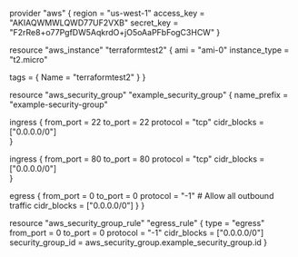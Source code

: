 provider "aws" {
  region     = "us-west-1"
  access_key = "AKIAQWMWLQWD77UF2VXB"
  secret_key = "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"
}

resource "aws_instance" "terraformtest2" {
  ami           = "ami-0"
  instance_type = "t2.micro" 

  tags = {
    Name = "terraformtest2"
  }
}

resource "aws_security_group" "example_security_group" {
  name_prefix = "example-security-group"

  ingress {
    from_port   = 22
    to_port     = 22
    protocol    = "tcp"
    cidr_blocks = ["0.0.0.0/0"]  
    }

  ingress {
    from_port   = 80
    to_port     = 80
    protocol    = "tcp"
    cidr_blocks = ["0.0.0.0/0"]  
  }

  egress {
    from_port   = 0
    to_port     = 0
    protocol    = "-1"  # Allow all outbound traffic
    cidr_blocks = ["0.0.0.0/0"]
  }
}

resource "aws_security_group_rule" "egress_rule" {
  type        = "egress"
  from_port   = 0
  to_port     = 0
  protocol    = "-1"
  cidr_blocks = ["0.0.0.0/0"]
  security_group_id = aws_security_group.example_security_group.id
}

